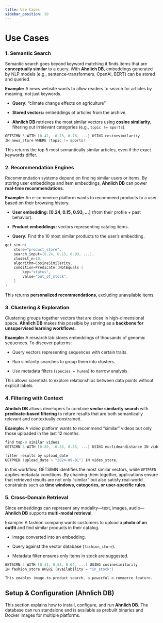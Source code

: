 ```yaml
---
title: Use Cases
sidebar_position: 30
---
```


# Use Cases

### 1. Semantic Search
Semantic search goes beyond keyword matching it finds items that are **conceptually similar** to a query. With **Ahnlich DB**, embeddings generated by NLP models (e.g., sentence-transformers, OpenAI, BERT) can be stored and queried.

**Example:**
 A news website wants to allow readers to search for articles by meaning, not just keywords.
- **Query:** “climate change effects on agriculture”

- **Stored vectors:** embeddings of articles from the archive.

- **Ahnlich DB** retrieves the most similar vectors using **cosine similarity**, filtering out irrelevant categories (e.g., `topic != sports`).

```go
GETSIMN 5 WITH [0.42, -0.13, 0.76, ...] USING cosinesimilarity 
IN news_store WHERE (topic != sports)
```

This returns the top 5 most semantically similar articles, even if the exact keywords differ.


### 2. Recommendation Engines
Recommendation systems depend on finding similar users or items. By storing user embeddings and item embeddings, **Ahnlich DB** can power **real-time recommendations**.

**Example:**
An e-commerce platform wants to recommend products to a user based on their browsing history.

- **User embedding:** **[0.24, 0.15, 0.93, ...]** (from their profile + past behavior).

- **Product embeddings:** vectors representing catalog items.

- **Query:** Find the 10 most similar products to the user’s embedding.

```go
get_sim_n(
    store="product_store",
    search_input=[0.24, 0.15, 0.93, ...],
    closest_n=10,
    algorithm=CosineSimilarity,
    condition=Predicate::NotEquals {
        key="status",
        value="out_of_stock",
    }
)
``` 

This returns **personalized recommendations**, excluding unavailable items.


### 3. Clustering & Exploration
Clustering groups together vectors that are close in high-dimensional space. **Ahnlich DB** makes this possible by serving as a **backbone for unsupervised learning workflows**.

**Example:**
A research lab stores embeddings of thousands of genomic sequences. To discover patterns:

- Query vectors representing sequences with certain traits.

- Run similarity searches to group them into clusters.

- Use metadata filters (`species = human`) to narrow analysis.

This allows scientists to explore relationships between data points without explicit labels.


### 4. Filtering with Context
**Ahnlich DB** allows developers to combine **vector similarity search** with **predicate-based filtering** to return results that are both semantically relevant and contextually constrained.

**Example:**
A video platform wants to recommend “similar” videos but only those uploaded in the last 12 months.

```go
find top-8 similar videos
GETSIMN 8 WITH [0.89, -0.33, 0.55, ...] USING euclideandistance IN video_store;

filter results by upload_date
GETPRED (upload_date > "2024-09-01") IN video_store;
```

In this workflow, GETSIMN identifies the most similar vectors, while `GETPRED` applies metadata conditions. By chaining them together, applications ensure that retrieved results are not only “similar” but also satisfy real-world constraints such as **time windows, categories, or user-specific rules**.


### 5. Cross-Domain Retrieval
Since embeddings can represent any modality—text, images, audio—**Ahnlich DB** supports **multi-modal retrieval**.

Example:
A fashion company wants customers to upload a **photo of an outfit** and find similar products in their catalog.

- Image  converted into an embedding.

- Query against the vector database (`fashion_store`).

- Metadata filter ensures only items in stock are suggested.

```go
GETSIMN 3 WITH [0.31, 0.88, 0.64, ...] USING cosinesimilarity 
IN fashion_store WHERE (availability = "in_stock")

This enables image-to-product search, a powerful e-commerce feature.
```


## Setup & Configuration (**Ahnlich DB**)
This section explains how to install, configure, and run **Ahnlich DB**. The database can run standalone and is available as prebuilt binaries and Docker images for multiple platforms.

